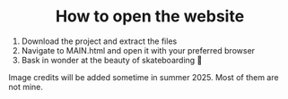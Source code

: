 <h1 align="center">How to open the website</h1>

<ol>
  <li>Download the project and extract the files</li>
  <li>Navigate to MAIN.html and open it with your preferred browser</li>
  <li>Bask in wonder at the beauty of skateboarding 🤩</li>
</ol>

Image credits will be added sometime in summer 2025. Most of them are not mine. 
